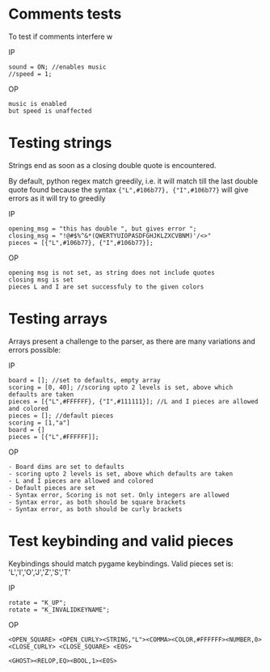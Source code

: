 # Comments tests
To test if comments interfere w

IP

```
sound = ON; //enables music
//speed = 1;
```

OP

```
music is enabled
but speed is unaffected
```

# Testing strings

Strings end as soon as a closing double quote is encountered.

By default, python regex match greedily, i.e. it will match till the last double quote found
 because the syntax `{"L",#106b77}, {"I",#106b77}` will give errors as it will try to greedily

IP

```
opening_msg = "this has double ", but gives error ";
closing_msg = "!@#$%^&*(QWERTYUIOPASDFGHJKLZXCVBNM)'/<>" 
pieces = [{"L",#106b77}, {"I",#106b77}];
```

OP

```
opening msg is not set, as string does not include quotes
closing msg is set
pieces L and I are set successfuly to the given colors
```

# Testing arrays

Arrays present a challenge to the parser, as there are many variations and errors possible:

IP

```
board = []; //set to defaults, empty array
scoring = [0, 40]; //scoring upto 2 levels is set, above which defaults are taken 
pieces = [{"L",#FFFFFF}, {"I",#111111}]; //L and I pieces are allowed and colored
pieces = []; //default pieces
scoring = [1,"a"] 
board = {]
pieces = [{"L",#FFFFFF]];
```

OP

```
- Board dims are set to defaults
- scoring upto 2 levels is set, above which defaults are taken
- L and I pieces are allowed and colored
- Default pieces are set
- Syntax error, Scoring is not set. Only integers are allowed 
- Syntax error, as both should be square brackets
- Syntax error, as both should be curly brackets
```

# Test keybinding and valid pieces

Keybindings should match pygame keybindings.
Valid pieces set is:  'L','I','O','J','Z','S','T'

IP

```
rotate = "K_UP";
rotate = "K_INVALIDKEYNAME";
```

OP

```
<OPEN_SQUARE> <OPEN_CURLY><STRING,"L"><COMMA><COLOR,#FFFFFF><NUMBER,0><CLOSE_CURLY> <CLOSE_SQUARE> <EOS>

<GHOST><RELOP,EQ><BOOL,1><EOS>
```